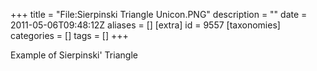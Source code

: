 +++
title = "File:Sierpinski Triangle Unicon.PNG"
description = ""
date = 2011-05-06T09:48:12Z
aliases = []
[extra]
id = 9557
[taxonomies]
categories = []
tags = []
+++

Example of Sierpinski' Triangle
